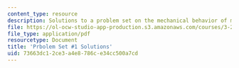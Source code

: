 ```yaml
---
content_type: resource
description: Solutions to a problem set on the mechanical behavior of materials.
file: https://ol-ocw-studio-app-production.s3.amazonaws.com/courses/3-22-mechanical-behavior-of-materials-spring-2008/73663dc12ce3a4e8786ce34cc500a7cd_sol1.pdf
file_type: application/pdf
resourcetype: Document
title: 'Prbolem Set #1 Solutions'
uid: 73663dc1-2ce3-a4e8-786c-e34cc500a7cd
---
```

